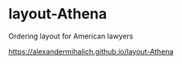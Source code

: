 # layout-Athena

Ordering layout for American lawyers

https://alexandermihalich.github.io/layout-Athena
